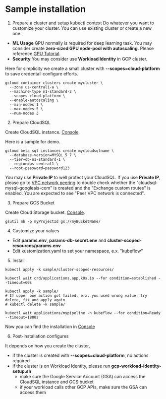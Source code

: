 # Sample installation

1. Prepare a cluster and setup kubectl context
Do whatever you want to customize your cluster. You can use existing cluster
or create a new one.
- **ML Usage** GPU normally is required for deep learning task.
You may consider create **zero-sized GPU node-pool with autoscaling**.
Please reference [GPU Tutorial](/samples/tutorials/gpu/).
- **Security** You may consider use **Workload Identity** in GCP cluster.

Here for simplicity we create a small cluster with **--scopes=cloud-platform**
to save credentail configure efforts.

```
gcloud container clusters create mycluster \
  --zone us-central1-a \
  --machine-type n1-standard-2 \
  --scopes cloud-platform \
  --enable-autoscaling \
  --min-nodes 1 \
  --max-nodes 5 \
  --num-nodes 3
```

2. Prepare CloudSQL

Create CloudSQL instance. [Console](https://console.cloud.google.com/sql/instances).

Here is a sample for demo.

```
gcloud beta sql instances create mycloudsqlname \
  --database-version=MYSQL_5_7 \
  --tier=db-n1-standard-1 \
  --region=us-central1 \
  --root-password=password123
```

You may use **Private IP** to well protect your CloudSQL.
If you use **Private IP**, please go to [VPC network peering](https://console.cloud.google.com/networking/peering/list)
to double check whether the "cloudsql-mysql-googleais-com" is created and the "Exchange custom routes" is enabled. You
are expected to see "Peer VPC network is connected".

3. Prepare GCS Bucket

Create Cloud Storage bucket. [Console](https://console.cloud.google.com/storage).

```
gsutil mb -p myProjectId gs://myBucketName/
```

4. Customize your values
- Edit **params.env**, **params-db-secret.env** and **cluster-scoped-resources/params.env**
- Edit kustomization.yaml to set your namespace, e.x. "kubeflow"

5. Install

```
kubectl apply -k sample/cluster-scoped-resources/

kubectl wait crd/applications.app.k8s.io --for condition=established --timeout=60s

kubectl apply -k sample/
# If upper one action got failed, e.x. you used wrong value, try delete, fix and apply again
# kubectl delete -k sample/

kubectl wait applications/mypipeline -n kubeflow --for condition=Ready --timeout=1800s
```

Now you can find the installation in [Console](http://console.cloud.google.com/ai-platform/pipelines)

6. Post-installation configures

It depends on how you create the cluster,
- if the cluster is created with **--scopes=cloud-platform**, no actions required
- if the cluster is on Workload Identity, please run **gcp-workload-identity-setup.sh**
  - make sure the Google Service Account (GSA) can access the CloudSQL instance and GCS bucket
  - if your workload calls other GCP APIs, make sure the GSA can access them

